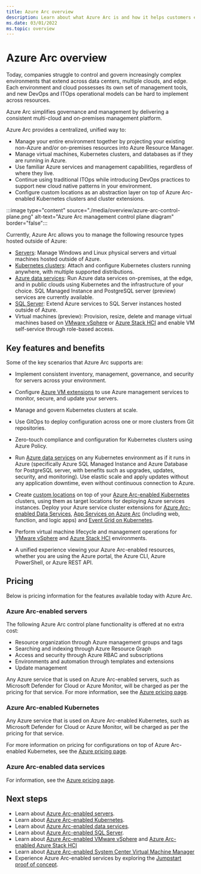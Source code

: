 ```yaml
---
title: Azure Arc overview
description: Learn about what Azure Arc is and how it helps customers enable management and governance of their hybrid resources with other Azure services and features.
ms.date: 03/01/2022
ms.topic: overview
---
```


# Azure Arc overview

Today, companies struggle to control and govern increasingly complex environments that extend across data centers, multiple clouds, and edge. Each environment and cloud possesses its own set of management tools, and new DevOps and ITOps operational models can be hard to implement across resources.

Azure Arc simplifies governance and management by delivering a consistent multi-cloud and on-premises management platform.

Azure Arc provides a centralized, unified way to:

* Manage your entire environment together by projecting your existing non-Azure and/or on-premises resources into Azure Resource Manager.
* Manage virtual machines, Kubernetes clusters, and databases as if they are running in Azure.
* Use familiar Azure services and management capabilities, regardless of where they live.
* Continue using traditional ITOps while introducing DevOps practices to support new cloud native patterns in your environment.
* Configure custom locations as an abstraction layer on top of Azure Arc-enabled Kubernetes clusters and cluster extensions.  

:::image type="content" source="./media/overview/azure-arc-control-plane.png" alt-text="Azure Arc management control plane diagram" border="false":::

Currently, Azure Arc allows you to manage the following resource types hosted outside of Azure:

* [Servers](servers/overview.md): Manage Windows and Linux physical servers and virtual machines hosted outside of Azure.
* [Kubernetes clusters](kubernetes/overview.md): Attach and configure Kubernetes clusters running anywhere, with multiple supported distributions.
* [Azure data services](data/overview.md): Run Azure data services on-premises, at the edge, and in public clouds using Kubernetes and the infrastructure of your choice. SQL Managed Instance
and PostgreSQL server (preview) services are currently available.
* [SQL Server](/sql/sql-server/azure-arc/overview): Extend Azure services to SQL Server instances hosted outside of Azure.
* Virtual machines (preview): Provision, resize, delete and manage virtual machines based on [VMware vSphere](./vmware-vsphere/overview.md) or [Azure Stack HCI](/azure-stack/hci/manage/azure-arc-enabled-virtual-machines) and enable VM self-service through role-based access.

## Key features and benefits

Some of the key scenarios that Azure Arc supports are:

* Implement consistent inventory, management, governance, and security for servers across your environment.

* Configure [Azure VM extensions](./servers/manage-vm-extensions.md) to use Azure management services to monitor, secure, and update your servers.

* Manage and govern Kubernetes clusters at scale.

* Use GitOps to deploy configuration across one or more clusters from Git repositories.

* Zero-touch compliance and configuration for Kubernetes clusters using Azure Policy.

* Run [Azure data services](../azure-arc/kubernetes/custom-locations.md) on any Kubernetes environment as if it runs in Azure (specifically Azure SQL Managed Instance and Azure Database for PostgreSQL server, with benefits such as upgrades, updates, security, and monitoring). Use elastic scale and apply updates without any application downtime, even without continuous connection to Azure.

* Create [custom locations](./kubernetes/custom-locations.md) on top of your [Azure Arc-enabled Kubernetes](./kubernetes/overview.md) clusters, using them as target locations for deploying Azure services instances. Deploy your Azure service cluster extensions for [Azure Arc-enabled Data Services](./data/create-data-controller-direct-azure-portal.md), [App Services on Azure Arc](../app-service/overview-arc-integration.md) (including web, function, and logic apps) and [Event Grid on Kubernetes](../event-grid/kubernetes/overview.md).

* Perform virtual machine lifecycle and management operations for [VMware vSphere](./vmware-vsphere/overview.md) and [Azure Stack HCI](/azure-stack/hci/manage/azure-arc-enabled-virtual-machines) environments.

* A unified experience viewing your Azure Arc-enabled resources, whether you are using the Azure portal, the Azure CLI, Azure PowerShell, or Azure REST API.

## Pricing

Below is pricing information for the features available today with Azure Arc.

### Azure Arc-enabled servers

The following Azure Arc control plane functionality is offered at no extra cost:

* Resource organization through Azure management groups and tags
* Searching and indexing through Azure Resource Graph
* Access and security through Azure RBAC and subscriptions
* Environments and automation through templates and extensions
* Update management

Any Azure service that is used on Azure Arc-enabled servers, such as Microsoft Defender for Cloud or Azure Monitor, will be charged as per the pricing for that service. For more information, see the [Azure pricing page](https://azure.microsoft.com/pricing/).

### Azure Arc-enabled Kubernetes

Any Azure service that is used on Azure Arc-enabled Kubernetes, such as Microsoft Defender for Cloud or Azure Monitor, will be charged as per the pricing for that service.

For more information on pricing for configurations on top of Azure Arc-enabled Kubernetes, see the [Azure pricing page](https://azure.microsoft.com/pricing/).

### Azure Arc-enabled data services

For information, see the [Azure pricing page](https://azure.microsoft.com/pricing/).

## Next steps

* Learn about [Azure Arc-enabled servers](./servers/overview.md).
* Learn about [Azure Arc-enabled Kubernetes](./kubernetes/overview.md).
* Learn about [Azure Arc-enabled data services](https://azure.microsoft.com/services/azure-arc/hybrid-data-services/).
* Learn about [Azure Arc-enabled SQL Server](/sql/sql-server/azure-arc/overview).
* Learn about [Azure Arc-enabled VMware vSphere](vmware-vsphere/overview.md) and [Azure Arc-enabled Azure Stack HCI](/azure-stack/hci/manage/azure-arc-enabled-virtual-machines)
* Learn about [Azure Arc-enabled System Center Virtual Machine Manager](system-center-virtual-machine-manager/overview.md) 
* Experience Azure Arc-enabled services by exploring the [Jumpstart proof of concept](https://azurearcjumpstart.io/azure_arc_jumpstart/).
